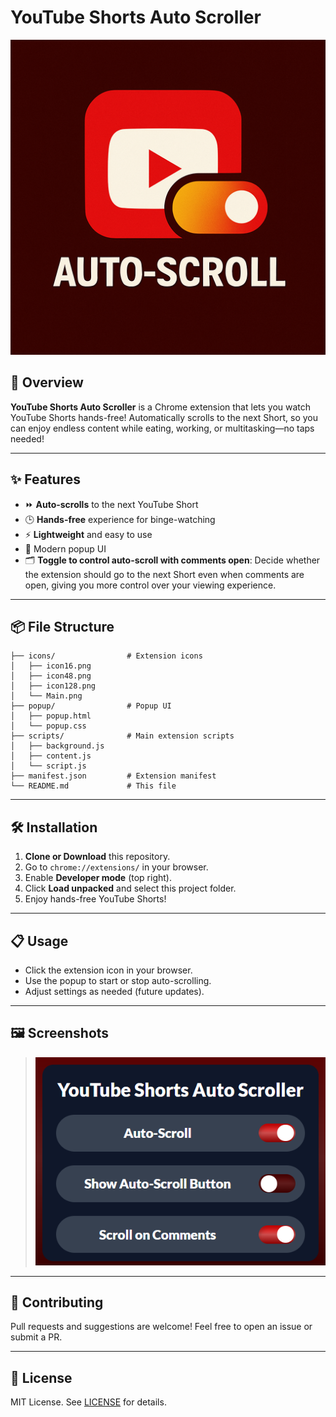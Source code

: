 # YouTube Shorts Auto Scroller

![Extension Icon](./assets/Main.png)

## 🚀 Overview

**YouTube Shorts Auto Scroller** is a Chrome extension that lets you watch YouTube Shorts hands-free! Automatically scrolls to the next Short, so you can enjoy endless content while eating, working, or multitasking—no taps needed!

---

## ✨ Features

- ⏩ **Auto-scrolls** to the next YouTube Short
- 🕒 **Hands-free** experience for binge-watching
- ⚡ **Lightweight** and easy to use
- 🎨 Modern popup UI
- 🗂️ **Toggle to control auto-scroll with comments open**: Decide whether the extension should go to the next Short even when comments are open, giving you more control over your viewing experience.

---

## 📦 File Structure

```
├── icons/                # Extension icons
│   ├── icon16.png
│   ├── icon48.png
│   ├── icon128.png
│   └── Main.png
├── popup/                # Popup UI
│   ├── popup.html
│   └── popup.css
├── scripts/              # Main extension scripts
│   ├── background.js
│   ├── content.js
│   └── script.js
├── manifest.json         # Extension manifest
└── README.md             # This file
```

---

## 🛠️ Installation

1. **Clone or Download** this repository.
2. Go to `chrome://extensions/` in your browser.
3. Enable **Developer mode** (top right).
4. Click **Load unpacked** and select this project folder.
5. Enjoy hands-free YouTube Shorts!

---

## 📋 Usage

- Click the extension icon in your browser.
- Use the popup to start or stop auto-scrolling.
- Adjust settings as needed (future updates).

---

## 🖼️ Screenshots

> ![Popup Screenshot](./assets/UI.png)

---

## 🤝 Contributing

Pull requests and suggestions are welcome! Feel free to open an issue or submit a PR.

---

## 📄 License

MIT License. See [LICENSE](LICENSE) for details.
